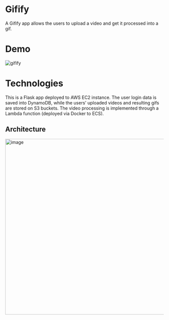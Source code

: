 # Gifify

A Gifify app allows the users to upload a video and get it processed into a gif. 

# Demo
![gifify](https://user-images.githubusercontent.com/46878035/221690264-78198ae0-b96e-428b-9449-dcfc657026b9.gif)

# Technologies
This is a Flask app deployed to AWS EC2 instance. The user login data is saved into DynamoDB, while the users’ uploaded videos and resulting gifs are stored on S3 buckets. The video processing is implemented through a Lambda function (deployed via Docker to ECS).

## Architecture

<img width="557" alt="image" src="https://user-images.githubusercontent.com/46878035/221692946-1a326ca0-1767-41ca-bd08-be057ec1dc0a.png">
